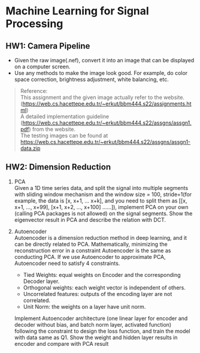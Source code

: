 # Machine Learning for Signal Processing 
##  HW1: Camera Pipeline
- Given the raw image(.nef), convert it into an image that can be displayed on a computer screen. 
- Use any methods to make the image look good. For example, do color space correction, brightness adjustment, white balancing, etc. 

> Reference:   
> This assignment and the given image actually refer to the website. (https://web.cs.hacettepe.edu.tr/~erkut/bbm444.s22/assignments.html)     
> A detailed implementation guideline (https://web.cs.hacettepe.edu.tr/~erkut/bbm444.s22/assgns/assgn1.pdf) from the website.      
> The testing images can be found at https://web.cs.hacettepe.edu.tr/~erkut/bbm444.s22/assgns/assgn1-data.zip

## HW2: Dimension Reduction
1. PCA   
   Given a 1D time series data, and split the signal into multiple segments with sliding window mechanism and the window size = 100, stride=1(for example, the data is [x, x+1, … x+k], 
and you need to split them as [[x, x+1, …, x+99], [x+1, x+2, …, x+100] ……]), implement PCA on your own (calling PCA packages is not allowed) on the signal segments. Show 
the eigenvector result in PCA and describe the relation with DCT. 
2. Autoencoder    
   Autoencoder is a dimension reduction method in deep learning, and it can be directly related to PCA. Mathematically, minimizing the reconstruction error in a constraint 
Autoencoder is the same as conducting PCA. If we use Autoencoder to approximate PCA, Autoencoder need to satisfy 4 constraints. 
    - Tied Weights: equal weights on Encoder and the corresponding Decoder layer. 
    - Orthogonal weights: each weight vector is independent of others. 
    - Uncorrelated features: outputs of the encoding layer are not correlated. 
    - Unit Norm: the weights on a layer have unit norm.   
    
    Implement Autoencoder architecture (one linear layer for encoder and decoder without bias, and batch norm layer, activated function) following the constraint to design the loss 
function, and train the model with data same as Q1. Show the weight and hidden layer results in encoder and compare with PCA result
